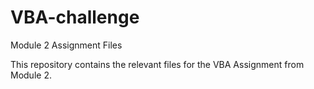 # VBA-challenge
Module 2 Assignment Files

This repository contains the relevant files for the VBA Assignment from Module 2. 